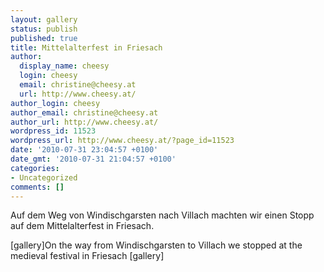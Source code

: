 ```yaml
---
layout: gallery
status: publish
published: true
title: Mittelalterfest in Friesach
author:
  display_name: cheesy
  login: cheesy
  email: christine@cheesy.at
  url: http://www.cheesy.at/
author_login: cheesy
author_email: christine@cheesy.at
author_url: http://www.cheesy.at/
wordpress_id: 11523
wordpress_url: http://www.cheesy.at/?page_id=11523
date: '2010-07-31 23:04:57 +0100'
date_gmt: '2010-07-31 21:04:57 +0100'
categories:
- Uncategorized
comments: []
---
```

<!--:de-->Auf dem Weg von Windischgarsten nach Villach machten wir einen Stopp auf dem Mittelalterfest in Friesach.
[gallery]<!--:--><!--:en-->On the way from Windischgarsten to Villach we stopped at the medieval festival in Friesach
[gallery]<!--:-->
